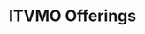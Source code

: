 ---
title: ITVMO Offerings
year:
description: ITVMO offering publication.
doc-link: assets/files/22-11_ITVMO_Fact-Sheet_R2.pdf
content_tags:
type: pdf
filters: itvmo-admin
---